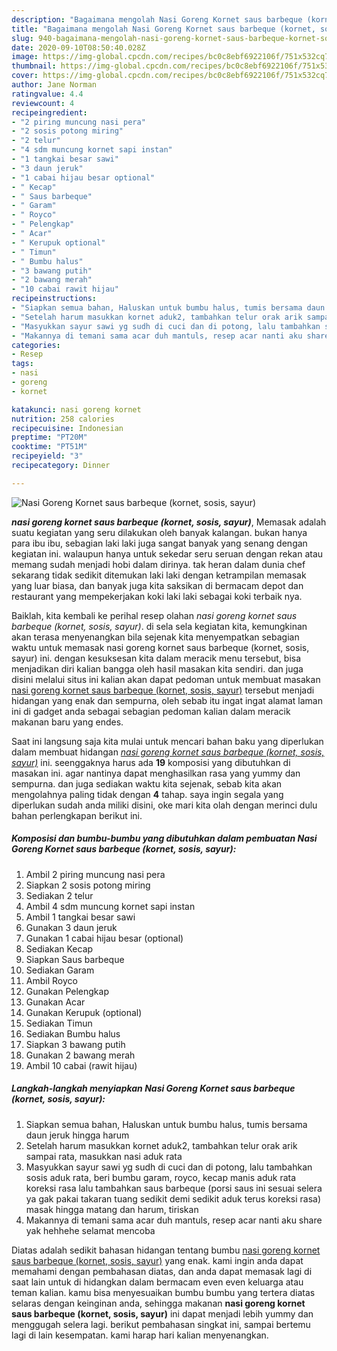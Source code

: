 ```yaml
---
description: "Bagaimana mengolah Nasi Goreng Kornet saus barbeque (kornet, sosis, sayur) yang nikmat"
title: "Bagaimana mengolah Nasi Goreng Kornet saus barbeque (kornet, sosis, sayur) yang nikmat"
slug: 940-bagaimana-mengolah-nasi-goreng-kornet-saus-barbeque-kornet-sosis-sayur-yang-nikmat
date: 2020-09-10T08:50:40.028Z
image: https://img-global.cpcdn.com/recipes/bc0c8ebf6922106f/751x532cq70/nasi-goreng-kornet-saus-barbeque-kornet-sosis-sayur-foto-resep-utama.jpg
thumbnail: https://img-global.cpcdn.com/recipes/bc0c8ebf6922106f/751x532cq70/nasi-goreng-kornet-saus-barbeque-kornet-sosis-sayur-foto-resep-utama.jpg
cover: https://img-global.cpcdn.com/recipes/bc0c8ebf6922106f/751x532cq70/nasi-goreng-kornet-saus-barbeque-kornet-sosis-sayur-foto-resep-utama.jpg
author: Jane Norman
ratingvalue: 4.4
reviewcount: 4
recipeingredient:
- "2 piring muncung nasi pera"
- "2 sosis potong miring"
- "2 telur"
- "4 sdm muncung kornet sapi instan"
- "1 tangkai besar sawi"
- "3 daun jeruk"
- "1 cabai hijau besar optional"
- " Kecap"
- " Saus barbeque"
- " Garam"
- " Royco"
- " Pelengkap"
- " Acar"
- " Kerupuk optional"
- " Timun"
- " Bumbu halus"
- "3 bawang putih"
- "2 bawang merah"
- "10 cabai rawit hijau"
recipeinstructions:
- "Siapkan semua bahan, Haluskan untuk bumbu halus, tumis bersama daun jeruk hingga harum"
- "Setelah harum masukkan kornet aduk2, tambahkan telur orak arik sampai rata, masukkan nasi aduk rata"
- "Masyukkan sayur sawi yg sudh di cuci dan di potong, lalu tambahkan sosis aduk rata, beri bumbu garam, royco, kecap manis aduk rata koreksi rasa lalu tambahkan saus barbeque (porsi saus ini sesuai selera ya gak pakai takaran tuang sedikit demi sedikit aduk terus koreksi rasa) masak hingga matang dan harum, tiriskan"
- "Makannya di temani sama acar duh mantuls, resep acar nanti aku share yak hehhehe selamat mencoba"
categories:
- Resep
tags:
- nasi
- goreng
- kornet

katakunci: nasi goreng kornet 
nutrition: 258 calories
recipecuisine: Indonesian
preptime: "PT20M"
cooktime: "PT51M"
recipeyield: "3"
recipecategory: Dinner

---
```



![Nasi Goreng Kornet saus barbeque (kornet, sosis, sayur)](https://img-global.cpcdn.com/recipes/bc0c8ebf6922106f/751x532cq70/nasi-goreng-kornet-saus-barbeque-kornet-sosis-sayur-foto-resep-utama.jpg)

<b><i>nasi goreng kornet saus barbeque (kornet, sosis, sayur)</i></b>, Memasak adalah suatu kegiatan yang seru dilakukan oleh banyak kalangan. bukan hanya para ibu ibu, sebagian laki laki juga sangat banyak yang senang dengan kegiatan ini. walaupun hanya untuk sekedar seru seruan dengan rekan atau memang sudah menjadi hobi dalam dirinya. tak heran dalam dunia chef sekarang tidak sedikit ditemukan laki laki dengan ketrampilan memasak yang luar biasa, dan banyak juga kita saksikan di bermacam depot dan restaurant yang mempekerjakan koki laki laki sebagai koki terbaik nya.



Baiklah, kita kembali ke perihal resep olahan <i>nasi goreng kornet saus barbeque (kornet, sosis, sayur)</i>. di sela sela kegiatan kita, kemungkinan akan terasa menyenangkan bila sejenak kita menyempatkan sebagian waktu untuk memasak nasi goreng kornet saus barbeque (kornet, sosis, sayur) ini. dengan kesuksesan kita dalam meracik menu tersebut, bisa menjadikan diri kalian bangga oleh hasil masakan kita sendiri. dan juga disini melalui situs ini kalian akan dapat pedoman untuk membuat masakan <u>nasi goreng kornet saus barbeque (kornet, sosis, sayur)</u> tersebut menjadi hidangan yang enak dan sempurna, oleh sebab itu ingat ingat alamat laman ini di gadget anda sebagai sebagian pedoman kalian dalam meracik makanan baru yang endes.


Saat ini langsung saja kita mulai untuk mencari bahan baku yang diperlukan dalam membuat hidangan <u><i>nasi goreng kornet saus barbeque (kornet, sosis, sayur)</i></u> ini. seenggaknya harus ada <b>19</b> komposisi yang dibutuhkan di masakan ini. agar nantinya dapat menghasilkan rasa yang yummy dan sempurna. dan juga sediakan waktu kita sejenak, sebab kita akan mengolahnya paling tidak dengan <b>4</b> tahap. saya ingin segala yang diperlukan sudah anda miliki disini, oke mari kita olah dengan merinci dulu bahan perlengkapan berikut ini.

<!--inarticleads1-->

##### Komposisi dan bumbu-bumbu yang dibutuhkan dalam pembuatan Nasi Goreng Kornet saus barbeque (kornet, sosis, sayur):

1. Ambil 2 piring muncung nasi pera
1. Siapkan 2 sosis potong miring
1. Sediakan 2 telur
1. Ambil 4 sdm muncung kornet sapi instan
1. Ambil 1 tangkai besar sawi
1. Gunakan 3 daun jeruk
1. Gunakan 1 cabai hijau besar (optional)
1. Sediakan  Kecap
1. Siapkan  Saus barbeque
1. Sediakan  Garam
1. Ambil  Royco
1. Gunakan  Pelengkap
1. Gunakan  Acar
1. Gunakan  Kerupuk (optional)
1. Sediakan  Timun
1. Sediakan  Bumbu halus
1. Siapkan 3 bawang putih
1. Gunakan 2 bawang merah
1. Ambil 10 cabai (rawit hijau)




<!--inarticleads2-->

##### Langkah-langkah menyiapkan Nasi Goreng Kornet saus barbeque (kornet, sosis, sayur):

1. Siapkan semua bahan, Haluskan untuk bumbu halus, tumis bersama daun jeruk hingga harum
1. Setelah harum masukkan kornet aduk2, tambahkan telur orak arik sampai rata, masukkan nasi aduk rata
1. Masyukkan sayur sawi yg sudh di cuci dan di potong, lalu tambahkan sosis aduk rata, beri bumbu garam, royco, kecap manis aduk rata koreksi rasa lalu tambahkan saus barbeque (porsi saus ini sesuai selera ya gak pakai takaran tuang sedikit demi sedikit aduk terus koreksi rasa) masak hingga matang dan harum, tiriskan
1. Makannya di temani sama acar duh mantuls, resep acar nanti aku share yak hehhehe selamat mencoba




Diatas adalah sedikit bahasan hidangan tentang bumbu <u>nasi goreng kornet saus barbeque (kornet, sosis, sayur)</u> yang enak. kami ingin anda dapat memahami dengan pembahasan diatas, dan anda dapat memasak lagi di saat lain untuk di hidangkan dalam bermacam even even keluarga atau teman kalian. kamu bisa menyesuaikan bumbu bumbu yang tertera diatas selaras dengan keinginan anda, sehingga makanan <b>nasi goreng kornet saus barbeque (kornet, sosis, sayur)</b> ini dapat menjadi lebih yummy dan menggugah selera lagi. berikut pembahasan singkat ini, sampai bertemu lagi di lain kesempatan. kami harap hari kalian menyenangkan.
